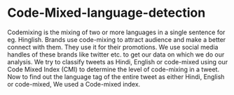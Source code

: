 # Code-Mixed-language-detection
Codemixing is the mixing of two or more languages in a single sentence for eg. Hinglish. Brands use code-mixing to attract audience and make a better connect with them. They use it for their promotions.
We use social media handles of these brands like twitter etc. to get our data on which we do our analysis.
We try to classify tweets as Hindi, English or code-mixed using our Code Mixed Index (CMI) to determine the level of code-mixing in a tweet.
Now to find out the language tag of the entire tweet as either Hindi, English or code-mixed, We used a Code-mixed index.
